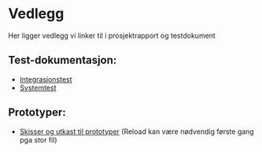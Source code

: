 # Vedlegg
Her ligger vedlegg vi linker til i prosjektrapport og testdokument

## Test-dokumentasjon:
- [Integrasjonstest](https://github.com/bachelorgruppe32/Vedlegg/blob/main/Integrasjonstesting-Zisson-Wallboard.pdf) 
- [Systemtest](https://github.com/bachelorgruppe32/Vedlegg/blob/main/Systemtest-Zisson-Wallboard.pdf)

## Prototyper:
- [Skisser og utkast til prototyper](https://github.com/bachelorgruppe32/Vedlegg/blob/main/Vedlegg_%20Skisser%20og%20utkast%20til%20prototyper.pdf) (Reload kan være nødvendig første gang pga stor fil)
